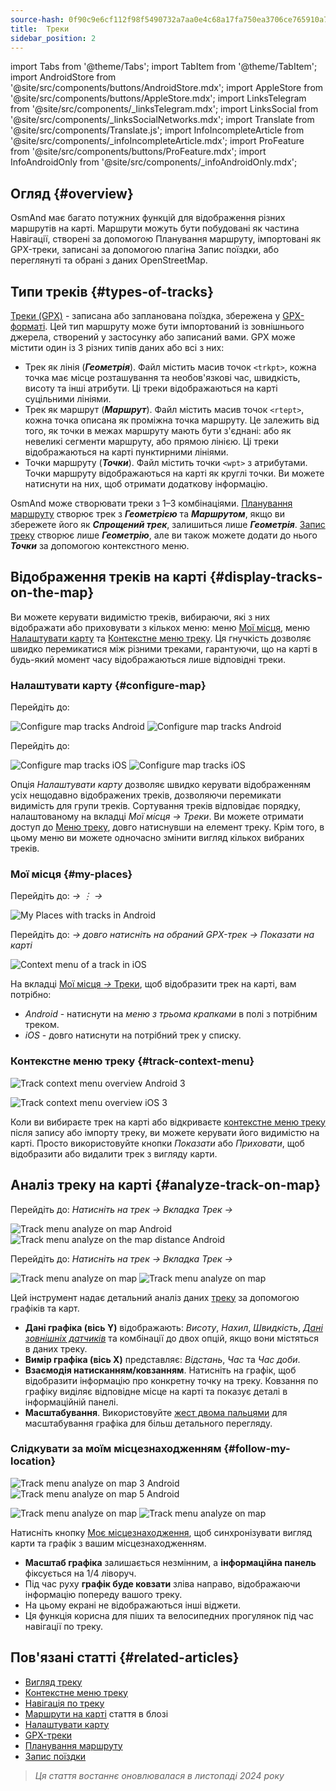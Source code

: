 ```yaml
---
source-hash: 0f90c9e6cf112f98f5490732a7aa0e4c68a17fa750ea3706ce765910a70aad18
title:  Треки
sidebar_position: 2
---
```

import Tabs from '@theme/Tabs';
import TabItem from '@theme/TabItem';
import AndroidStore from '@site/src/components/buttons/AndroidStore.mdx';
import AppleStore from '@site/src/components/buttons/AppleStore.mdx';
import LinksTelegram from '@site/src/components/_linksTelegram.mdx';
import LinksSocial from '@site/src/components/_linksSocialNetworks.mdx';
import Translate from '@site/src/components/Translate.js';
import InfoIncompleteArticle from '@site/src/components/_infoIncompleteArticle.mdx';
import ProFeature from '@site/src/components/buttons/ProFeature.mdx';
import InfoAndroidOnly from '@site/src/components/_infoAndroidOnly.mdx';



## Огляд {#overview}

OsmAnd має багато потужних функцій для відображення різних маршрутів на карті. Маршрути можуть бути побудовані як частина Навігації, створені за допомогою Планування маршруту, імпортовані як GPX-треки, записані за допомогою плагіна Запис поїздки, або переглянуті та обрані з даних OpenStreetMap.


## Типи треків {#types-of-tracks}

[Треки (GPX)](#display-tracks-on-the-map) - записана або запланована поїздка, збережена у [GPX-форматі](https://en.wikipedia.org/wiki/GPS_Exchange_Format). Цей тип маршруту може бути імпортований із зовнішнього джерела, створений у застосунку або записаний вами. GPX може містити один із 3 різних типів даних або всі з них:

- Трек як лінія (***Геометрія***). Файл містить масив точок ```<trkpt>```, кожна точка має місце розташування та необов'язкові час, швидкість, висоту та інші атрибути. Ці треки відображаються на карті суцільними лініями.
- Трек як маршрут (***Маршрут***). Файл містить масив точок ```<rtept>```, кожна точка описана як проміжна точка маршруту. Це залежить від того, як точки в межах маршруту мають бути з'єднані: або як невеликі сегменти маршруту, або прямою лінією. Ці треки відображаються на карті пунктирними лініями.
- Точки маршруту (***Точки***). Файл містить точки ```<wpt>``` з атрибутами. Точки маршруту відображаються на карті як круглі точки. Ви можете натиснути на них, щоб отримати додаткову інформацію.

OsmAnd може створювати треки з 1–3 комбінаціями. [Планування маршруту](../../plan-route/create-route.md) створює трек з ***Геометрією*** та ***Маршрутом***, якщо ви збережете його як ***Спрощений трек***, залишиться лише ***Геометрія***. [Запис треку](../../plugins/trip-recording.md#new-track-recording) створює лише ***Геометрію***, але ви також можете додати до нього ***Точки*** за допомогою контекстного меню.


## Відображення треків на карті {#display-tracks-on-the-map}

Ви можете керувати видимістю треків, вибираючи, які з них відображати або приховувати з кількох меню: меню [Мої місця](#my-places), меню [Налаштувати карту](#configure-map) та [Контекстне меню треку](#track-context-menu). Ця гнучкість дозволяє швидко перемикатися між різними треками, гарантуючи, що на карті в будь-який момент часу відображаються лише відповідні треки.

### Налаштувати карту {#configure-map}

<Tabs groupId="operating-systems">

<TabItem value="android" label="Android">

Перейдіть до: *<Translate android="true" ids="shared_string_menu,configure_map,shared_string_show,show_gpx"/>*

![Configure map tracks Android](@site/static/img/map/tracks_and_routes/tracks_and_routes_display_1_andr.png)   ![Configure map tracks Android](@site/static/img/map/tracks_and_routes/tracks_and_routes_display_andr.png)  

</TabItem>

<TabItem value="ios" label="iOS">

Перейдіть до: *<Translate ios="true" ids="shared_string_menu,configure_map,shared_string_gpx_tracks"/>*

![Configure map tracks iOS](@site/static/img/personal/tracks/follow_track_1_ios.png)  ![Configure map tracks iOS](@site/static/img/personal/tracks/configure_map_track_menu_ios.png)

</TabItem>

</Tabs>

Опція *Налаштувати карту* дозволяє швидко керувати відображенням усіх нещодавно відображених треків, дозволяючи перемикати видимість для групи треків. Сортування треків відповідає порядку, налаштованому на вкладці *Мої місця → Треки*. Ви можете отримати доступ до [Меню треку](../../personal/tracks/manage-tracks.md#track-menu), довго натиснувши на елемент треку. Крім того, в цьому меню ви можете одночасно змінити вигляд кількох вибраних треків.

### Мої місця {#my-places}

<Tabs groupId="operating-systems">

<TabItem value="android" label="Android">

Перейдіть до: *<Translate android="true" ids="shared_string_menu,shared_string_my_places,shared_string_gpx_files"/> → &#8942; → <Translate android="true" ids="shared_string_show_on_map"/>*

![My Places with tracks in Android](@site/static/img/personal/tracks/one_track_menu_andr.png)

</TabItem>

<TabItem value="ios" label="iOS">

Перейдіть до: *<Translate ios="true" ids="shared_string_menu,shared_string_my_places,shared_string_gpx_tracks"/> → довго натисніть на обраний GPX-трек → Показати на карті*

![Context menu of a track in iOS](@site/static/img/personal/tracks/one_track_menu_ios.png)

</TabItem>

</Tabs>

На вкладці [Мої місця *→* Треки](../../personal/tracks/manage-tracks.md#manage-tracks), щоб відобразити трек на карті, вам потрібно:

- *Android* - натиснути на *меню з трьома крапками* в полі з потрібним треком.
- *iOS* - довго натиснути на потрібний трек у списку.


### Контекстне меню треку {#track-context-menu}

<Tabs groupId="operating-systems">

<TabItem value="android" label="Android">

![Track context menu overview Android 3](@site/static/img/personal/tracks/track_context_overview_andr_3.png)

</TabItem>

<TabItem value="ios" label="iOS">

![Track context menu overview iOS 3](@site/static/img/personal/tracks/track_context_overview_ios_3.png)

</TabItem>

</Tabs>

Коли ви вибираєте трек на карті або відкриваєте [контекстне меню треку](./track-context-menu.md) після запису або імпорту треку, ви можете керувати його видимістю на карті. Просто використовуйте кнопки *Показати* або *Приховати*, щоб відобразити або видалити трек з вигляду карти.


## Аналіз треку на карті {#analyze-track-on-map}

<Tabs groupId="operating-systems">

<TabItem value="android" label="Android">

Перейдіть до: *Натисніть на трек → Вкладка Трек → <Translate android="true" ids="analyze_on_map"/>*  

![Track menu analyze on map Android](@site/static/img/personal/tracks/analyze_track_on_map_andr.png)    ![Track menu analyze on the map distance Android](@site/static/img/personal/tracks/analyze_track_on_map_distance_andr.png)

</TabItem>

<TabItem value="ios" label="iOS">

Перейдіть до: *Натисніть на трек → Вкладка Трек → <Translate ios="true" ids="analyze_on_map"/>*  

![Track menu analyze on map](@site/static/img/personal/tracks/track_analyze_ios.png)  ![Track menu analyze on map ](@site/static/img/personal/tracks/track_analyze_on_map_ios.png)

</TabItem>

</Tabs>

Цей інструмент надає детальний аналіз даних [треку](../../map/tracks/track-context-menu.md#options) за допомогою графіків та карт.

- **Дані графіка (вісь Y)** відображають: *Висоту*, *Нахил*, *Швидкість*, [*Дані зовнішніх датчиків*](../../plugins/external-sensors.md) та комбінації до двох опцій, якщо вони містяться в даних треку.
- **Вимір графіка (вісь X)** представляє: *Відстань*, *Час* та *Час доби*.
- **Взаємодія натисканням/ковзанням**. Натисніть на графік, щоб відобразити інформацію про конкретну точку на треку. Ковзання по графіку виділяє відповідне місце на карті та показує деталі в інформаційній панелі.
- **Масштабування**. Використовуйте [жест двома пальцями](../../map/interact-with-map.md#gestures) для масштабування графіка для більш детального перегляду.


### Слідкувати за моїм місцезнаходженням {#follow-my-location}

<Tabs groupId="operating-systems">

<TabItem value="android" label="Android">

![Track menu analyze on map 3 Android](@site/static/img/personal/tracks/track_analyze_on_map_3_android.png) ![Track menu analyze on map 5 Android](@site/static/img/personal/tracks/track_analyze_on_map_5_android.png)

</TabItem>

<TabItem value="ios" label="iOS">

![Track menu analyze on map](@site/static/img/personal/tracks/track_follow_my_location_3_ios.png)  ![Track menu analyze on map ](@site/static/img/personal/tracks/track_follow_my_location_4_ios.png)

</TabItem>

</Tabs>

Натисніть кнопку [Моє місцезнаходження](../../map/interact-with-map.md#my-location-and-zoom), щоб синхронізувати вигляд карти та графік з вашим місцезнаходженням.

- **Масштаб графіка** залишається незмінним, а **інформаційна панель** фіксується на 1/4 ліворуч.
- Під час руху **графік буде ковзати** зліва направо, відображаючи інформацію попереду вашого треку.
- На цьому екрані не відображаються інші віджети.
- Ця функція корисна для піших та велосипедних прогулянок під час навігації по треку.  


## Пов'язані статті {#related-articles}

- [Вигляд треку](./appearance.md)
- [Контекстне меню треку](./track-context-menu.md)
- [Навігація по треку](../../navigation/setup/gpx-navigation.md)
- [Маршрути на карті](https://docs.osmand.net/blog/routes) стаття в блозі
- [Налаштувати карту](../../map/configure-map-menu.md)  
- [GPX-треки](../../personal/tracks/index.md)  
- [Планування маршруту](../../plan-route/index.md)  
- [Запис поїздки](../../plugins/trip-recording.md)

> *Ця стаття востаннє оновлювалася в листопаді 2024 року*